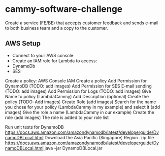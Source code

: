 # cammy-software-challenge
Create a service (FE/BE) that accepts customer feedback and sends e-mail to both business team and a copy to the customer.

## AWS Setup

- Connect to your AWS console
- Create an IAM role for Lambda to access:
 - DynamoDb
 - SES

 Create a policy:
 AWS Console
    IAM
        Create a policy
        Add Permission for DynamoDB (TODO: add images)
        Add Permission for SES E-mail sending (TODO: add images)
        Add Permission for Logs (TODO: add images)
        Give Name to policy (LambdaCammy)
        Add Description (optional)
        Create the policy (TODO: Add images)
        Create Role (add images)
        Search for the name you chose for your policy (LambdaCammy in my example) and select it (add images)
        Give the role a name (LambdaCammy in our example)
        Create the role (add images)
        The role is added to your role list

Run unit tests for DynamoDB https://docs.aws.amazon.com/amazondynamodb/latest/developerguide/DynamoDBLocal.html
Download the Asia Pacific (Singapore) Region .zip file https://docs.aws.amazon.com/amazondynamodb/latest/developerguide/DynamoDBLocal.html
java -jar DynamoDBLocal.jar
